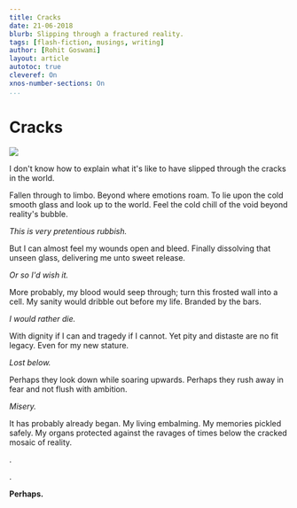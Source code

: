 ```yaml
---
title: Cracks
date: 21-06-2018
blurb: Slipping through a fractured reality.
tags: [flash-fiction, musings, writing]
author: [Rohit Goswami]
layout: article
autotoc: true
cleveref: On
xnos-number-sections: On
...
```


# Cracks

![](/img/cracksWood.jpg)

I don't know how to explain what it's like to have slipped through the cracks in
the world.

Fallen through to limbo. Beyond where emotions roam. To lie upon the cold smooth
glass and look up to the world. Feel the cold chill of the void beyond reality's
bubble.

*This is very pretentious rubbish.*

But I can almost feel my wounds open and bleed. Finally dissolving that unseen
glass, delivering me unto sweet release.

*Or so I'd wish it.*

More probably, my blood would seep through; turn this frosted wall into a cell.
My sanity would dribble out before my life. Branded by the bars.

*I would rather die.*

With dignity if I can and tragedy if I cannot. Yet pity and distaste are no fit
legacy. Even for my new stature.

*Lost below.*

Perhaps they look down while soaring upwards. Perhaps they rush away in fear and
not flush with ambition.

*Misery.*

It has probably already began. My living embalming. My memories pickled safely.
My organs protected against the ravages of times below the cracked mosaic of
reality.

.

. 

**Perhaps.**
